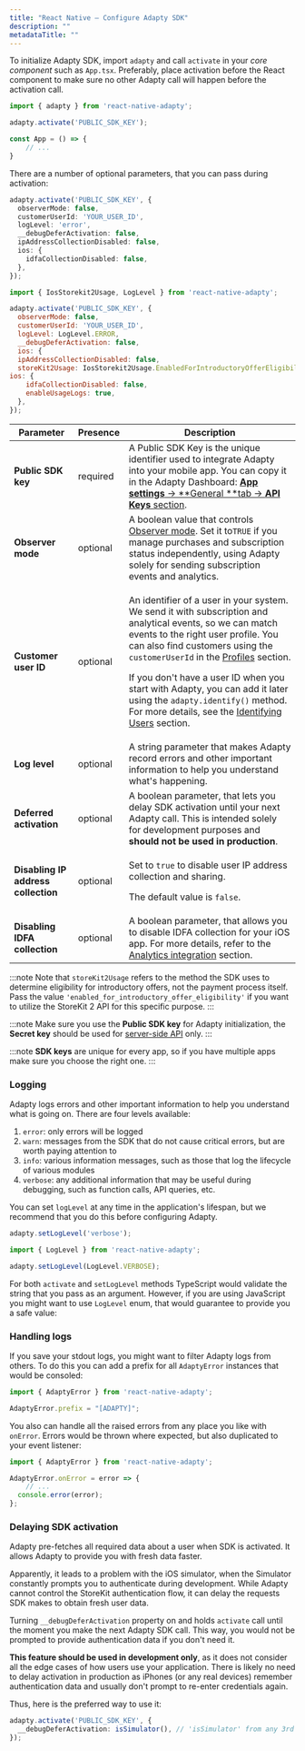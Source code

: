 ```yaml
---
title: "React Native — Configure Adapty SDK"
description: ""
metadataTitle: ""
---
```


To initialize Adapty SDK, import `adapty` and call `activate` in your _core component_ such as `App.tsx`. Preferably, place activation before the React component to make sure no other Adapty call will happen before the activation call.

```typescript title="/src/App.tsx"
import { adapty } from 'react-native-adapty';

adapty.activate('PUBLIC_SDK_KEY');

const App = () => {
	// ...
}
```

There are a number of optional parameters, that you can pass during activation:

```typescript title="Typescript"
adapty.activate('PUBLIC_SDK_KEY', {
  observerMode: false,
  customerUserId: 'YOUR_USER_ID',
  logLevel: 'error',
  __debugDeferActivation: false,
  ipAddressCollectionDisabled: false,
  ios: {
    idfaCollectionDisabled: false,
  },
});
```
```javascript title="JavaScript"
import { IosStorekit2Usage, LogLevel } from 'react-native-adapty';

adapty.activate('PUBLIC_SDK_KEY', {
  observerMode: false,
  customerUserId: 'YOUR_USER_ID',
  logLevel: LogLevel.ERROR,
  __debugDeferActivation: false,
  ios: {
  ipAddressCollectionDisabled: false,
  storeKit2Usage: IosStorekit2Usage.EnabledForIntroductoryOfferEligibility,
ios: {
    idfaCollectionDisabled: false,
    enableUsageLogs: true,
  },
});

```

| Parameter | Presence | Description |
|---------|--------|-----------|
| **Public SDK key** | required | A Public SDK Key is the unique identifier used to integrate Adapty into your mobile app. You can copy it in the Adapty Dashboard:  [**App settings** -> **General **tab -> **API Keys** section](https://app.adapty.io/settings/general). |
| **Observer mode** | optional | A boolean value that controls [Observer mode](observer-vs-full-mode). Set it to`TRUE` if you manage purchases and subscription status independently, using Adapty solely for sending subscription events and analytics. |
| **Customer user ID** | optional | <p>An identifier of a user in your system. We send it with subscription and analytical events, so we can match events to the right user profile. You can also find customers using the `customerUserId` in the [Profiles](profiles-crm)  section.</p><p></p><p>If you don't have a user ID when you start with Adapty, you can add it later using the `adapty.identify()` method. For more details, see the [Identifying Users](react-native-identifying-users)  section.</p> |
| **Log level** | optional | A string parameter that makes Adapty record errors and other important information to help you understand what's happening. |
| **Deferred activation** | optional | A boolean parameter, that lets you delay SDK activation until your next Adapty call. This is intended solely for development purposes and **should not be used in production**. |
| **Disabling IP address collection** | optional | <p>Set to `true` to disable user IP address collection and sharing.</p><p>The default value is `false`.</p> |
| **Disabling IDFA collection** | optional | A boolean parameter, that allows you to disable IDFA collection for your iOS app. For more details, refer to the [Analytics integration](https://docs.adapty.io/docs/analytics-integration#react-native) section. |


:::note
Note that `storeKit2Usage` refers to the method the SDK uses to determine eligibility for introductory offers, not the payment process itself. Pass the value `'enabled_for_introductory_offer_eligibility'` if you want to utilize the StoreKit 2 API for this specific purpose.
:::

:::note
Make sure you use the **Public SDK key** for Adapty initialization, the **Secret key** should be used for [server-side API](getting-started-with-server-side-api) only.
:::

:::note
**SDK keys** are unique for every app, so if you have multiple apps make sure you choose the right one.
:::

### Logging

Adapty logs errors and other important information to help you understand what is going on. There are four levels available:

1. `error`: only errors will be logged 
2. `warn`: messages from the SDK that do not cause critical errors, but are worth paying attention to
3. `info`: various information messages, such as those that log the lifecycle of various modules
4. `verbose`: any additional information that may be useful during debugging, such as function calls, API queries, etc.

You can set `logLevel` at any time in the application's lifespan, but we recommend that you do this before configuring Adapty.

```typescript title="Typescript"
adapty.setLogLevel('verbose');
```
```javascript title="Javascript"
import { LogLevel } from 'react-native-adapty';

adapty.setLogLevel(LogLevel.VERBOSE);
```

For both `activate` and `setLogLevel` methods TypeScript would validate the string that you pass as an argument. However, if you are using JavaScript you might want to use `LogLevel` enum, that would guarantee to provide you a safe value:

### Handling logs

If you save your stdout logs, you might want to filter Adapty logs from others. To do this you can add a prefix for all `AdaptyError` instances that would be consoled:

```typescript title="Typescript"
import { AdaptyError } from 'react-native-adapty';

AdaptyError.prefix = "[ADAPTY]";
```

You also can handle all the raised errors from any place you like with `onError`. Errors would be thrown where expected, but also duplicated to your event listener:

```typescript title="Typescript"
import { AdaptyError } from 'react-native-adapty';

AdaptyError.onError = error => {
	// ... 
  console.error(error);
};
```

### Delaying SDK activation

Adapty pre-fetches all required data about a user when SDK is activated. It allows Adapty to provide you with fresh data faster.

Apparently, it leads to a problem with the iOS simulator, when the Simulator constantly prompts you to authenticate during development. While Adapty cannot control the StoreKit authentication flow, it can delay the requests SDK makes to obtain fresh user data.

Turning `__debugDeferActivation` property on and holds `activate` call until the moment you make the next Adapty SDK call. This way, you would not be prompted to provide authentication data if you don't need it.

**This feature should be used in development only**, as it does not consider all the edge cases of how users use your application. There is likely no need to delay activation in production as iPhones (or any real devices) remember authentication data and usually don't prompt to re-enter credentials again.

Thus, here is the preferred way to use it:

```typescript title="Typescript"
adapty.activate('PUBLIC_SDK_KEY', {
  __debugDeferActivation: isSimulator(), // 'isSimulator' from any 3rd party library
});
```